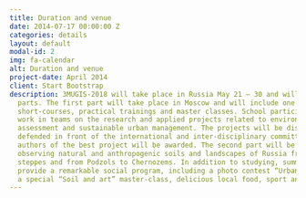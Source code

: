 ```yaml
---
title: Duration and venue
date: 2014-07-17 00:00:00 Z
categories: details
layout: default
modal-id: 2
img: fa-calendar
alt: Duration and venue
project-date: April 2014
client: Start Bootstrap
description: 3MUGIS-2018 will take place in Russia May 21 – 30 and will include two
  parts. The first part will take place in Moscow and will include one week of intensive
  short-courses, practical trainings and master classes. School participants will
  work in teams on the research and applied projects related to environmental impact
  assessment and sustainable urban management. The projects will be discussed and
  defended in front of the international and inter-disciplinary committee and the
  authors of the best project will be awarded. The second part will be a 5 day field-tour
  observing natural and anthropogenic soils and landscapes of Russia from taiga to
  steppes and from Podzols to Chernozems. In addition to studying, summer school will
  provide a remarkable social program, including a photo contest “Urban landscape”,
  a special “Soil and art” master-class, delicious local food, sport and outdoor activities..
---
```


